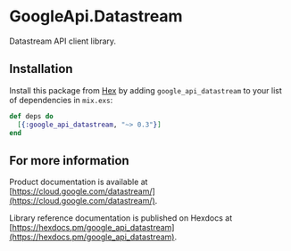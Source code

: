# GoogleApi.Datastream

Datastream API client library.



## Installation

Install this package from [Hex](https://hex.pm) by adding
`google_api_datastream` to your list of dependencies in `mix.exs`:

```elixir
def deps do
  [{:google_api_datastream, "~> 0.3"}]
end
```

## For more information

Product documentation is available at [https://cloud.google.com/datastream/](https://cloud.google.com/datastream/).

Library reference documentation is published on Hexdocs at
[https://hexdocs.pm/google_api_datastream](https://hexdocs.pm/google_api_datastream).

